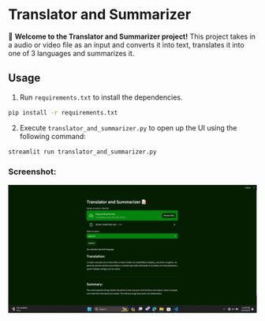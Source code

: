 # Translator and Summarizer

🤖 **Welcome to the Translator and Summarizer project!** This project takes in a audio or video file as an input and converts it into text, translates it into one of 3 languages and summarizes it.


## Usage
1. Run `requirements.txt` to install the dependencies.

```bash
pip install -r requirements.txt
```
2. Execute `translator_and_summarizer.py` to open up the UI using the following command:

```bash
streamlit run translator_and_summarizer.py
```
### Screenshot:
![App Screenshot](https://github.com/Satyajeet-code/Generative-AI/blob/main/Translator_and_summarizer/Screenshot%202024-04-24%20123935.png)
